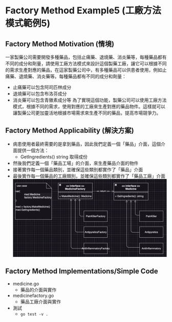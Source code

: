 # Factory Method Example5 (工廠方法模式範例5)

## Factory Method Motivation (情境)
一家製藥公司需要開發多種藥品，包括止痛藥、退燒藥、消炎藥等，每種藥品都有不同的成分和劑量，請使用工廠方法模式來設計這個製藥工廠，讓它可以根據不同的需求生產對應的藥品，在這家製藥公司中，有多種藥品可以供患者使用，例如止痛藥、退燒藥、消炎藥等。每種藥品都有不同的成分和劑量：
- 止痛藥可以包含阿司匹林成分
- 退燒藥可以包含布洛芬成分
- 消炎藥可以包含青黴素成分等
為了實現這個功能，製藥公司可以使用工廠方法模式，根據不同的需求，使用對應的工廠來生產對應的藥品物件。這樣就可以讓製藥公司更加靈活地根據市場需求來生產不同的藥品，提高市場競爭力。

## Factory Method Applicability (解決方案)
- 病患使用者最終需要的是拿到藥品，因此我們定義一個「藥品」介面，這個介面提供一個方法：
  - GetIngredients() string 取得成份
- 然後我們定義一個「藥品工場」的介面，來生產藥品介面的物件
- 接著實作每一個藥品類別，並確保這些類別都實作了「藥品」介面
- 最後實作每一個藥品的工廠類別，並確保這些類別都實作了「藥品工廠」介面
![image](./pattern.png)

## Factory Method Implementations/Simple Code
* medicine.go
  - 藥品的介面與實作
* medicinefactory.go
  - 藥品工廠介面與實作
* 測試
  - `go test -v .`






